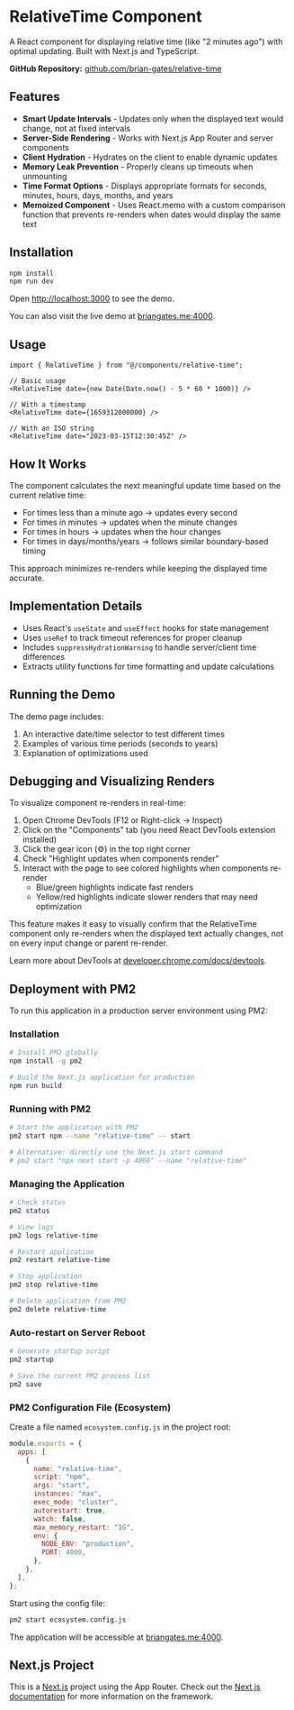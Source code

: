 # RelativeTime Component

A React component for displaying relative time (like "2 minutes ago") with optimal updating. Built with Next.js and TypeScript.

**GitHub Repository:** [github.com/brian-gates/relative-time](https://github.com/brian-gates/relative-time)

## Features

- **Smart Update Intervals** - Updates only when the displayed text would change, not at fixed intervals
- **Server-Side Rendering** - Works with Next.js App Router and server components
- **Client Hydration** - Hydrates on the client to enable dynamic updates
- **Memory Leak Prevention** - Properly cleans up timeouts when unmounting
- **Time Format Options** - Displays appropriate formats for seconds, minutes, hours, days, months, and years
- **Memoized Component** - Uses React.memo with a custom comparison function that prevents re-renders when dates would display the same text

## Installation

```bash
npm install
npm run dev
```

Open [http://localhost:3000](http://localhost:3000) to see the demo.

You can also visit the live demo at [briangates.me:4000](http://briangates.me:4000).

## Usage

```tsx
import { RelativeTime } from "@/components/relative-time";

// Basic usage
<RelativeTime date={new Date(Date.now() - 5 * 60 * 1000)} />

// With a timestamp
<RelativeTime date={1659312000000} />

// With an ISO string
<RelativeTime date="2023-03-15T12:30:45Z" />
```

## How It Works

The component calculates the next meaningful update time based on the current relative time:

- For times less than a minute ago → updates every second
- For times in minutes → updates when the minute changes
- For times in hours → updates when the hour changes
- For times in days/months/years → follows similar boundary-based timing

This approach minimizes re-renders while keeping the displayed time accurate.

## Implementation Details

- Uses React's `useState` and `useEffect` hooks for state management
- Uses `useRef` to track timeout references for proper cleanup
- Includes `suppressHydrationWarning` to handle server/client time differences
- Extracts utility functions for time formatting and update calculations

## Running the Demo

The demo page includes:

1. An interactive date/time selector to test different times
2. Examples of various time periods (seconds to years)
3. Explanation of optimizations used

## Debugging and Visualizing Renders

To visualize component re-renders in real-time:

1. Open Chrome DevTools (F12 or Right-click → Inspect)
2. Click on the "Components" tab (you need React DevTools extension installed)
3. Click the gear icon (⚙️) in the top right corner
4. Check "Highlight updates when components render"
5. Interact with the page to see colored highlights when components re-render
   - Blue/green highlights indicate fast renders
   - Yellow/red highlights indicate slower renders that may need optimization

This feature makes it easy to visually confirm that the RelativeTime component only re-renders when the displayed text actually changes, not on every input change or parent re-render.

Learn more about DevTools at [developer.chrome.com/docs/devtools](https://developer.chrome.com/docs/devtools).

## Deployment with PM2

To run this application in a production server environment using PM2:

### Installation

```bash
# Install PM2 globally
npm install -g pm2

# Build the Next.js application for production
npm run build
```

### Running with PM2

```bash
# Start the application with PM2
pm2 start npm --name "relative-time" -- start

# Alternative: directly use the Next.js start command
# pm2 start "npx next start -p 4000" --name "relative-time"
```

### Managing the Application

```bash
# Check status
pm2 status

# View logs
pm2 logs relative-time

# Restart application
pm2 restart relative-time

# Stop application
pm2 stop relative-time

# Delete application from PM2
pm2 delete relative-time
```

### Auto-restart on Server Reboot

```bash
# Generate startup script
pm2 startup

# Save the current PM2 process list
pm2 save
```

### PM2 Configuration File (Ecosystem)

Create a file named `ecosystem.config.js` in the project root:

```js
module.exports = {
  apps: [
    {
      name: "relative-time",
      script: "npm",
      args: "start",
      instances: "max",
      exec_mode: "cluster",
      autorestart: true,
      watch: false,
      max_memory_restart: "1G",
      env: {
        NODE_ENV: "production",
        PORT: 4000,
      },
    },
  ],
};
```

Start using the config file:

```bash
pm2 start ecosystem.config.js
```

The application will be accessible at [briangates.me:4000](http://briangates.me:4000).

## Next.js Project

This is a [Next.js](https://nextjs.org) project using the App Router. Check out the [Next.js documentation](https://nextjs.org/docs) for more information on the framework.
